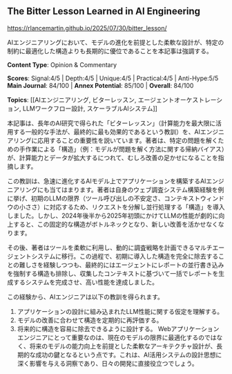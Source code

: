 ## The Bitter Lesson Learned in AI Engineering

https://rlancemartin.github.io/2025/07/30/bitter_lesson/

AIエンジニアリングにおいて、モデルの進化を前提とした柔軟な設計が、特定の制約に最適化した構造よりも長期的に優位であることを本記事は強調する。

**Content Type**: Opinion & Commentary

**Scores**: Signal:4/5 | Depth:4/5 | Unique:4/5 | Practical:4/5 | Anti-Hype:5/5
**Main Journal**: 84/100 | **Annex Potential**: 85/100 | **Overall**: 84/100

**Topics**: [[AIエンジニアリング, ビターレッスン, エージェントオーケストレーション, LLMワークフロー設計, スケーラブルAIシステム]]

本記事は、長年のAI研究で得られた「ビターレッスン」（計算能力を最大限に活用する一般的な手法が、最終的に最も効果的であるという教訓）を、AIエンジニアリングに応用することの重要性を説いています。著者は、特定の問題を解くための手作業による「構造」（例：モデルが問題を解く方法に関する帰納バイアス）が、計算能力とデータが拡大するにつれて、むしろ改善の足かせになることを指摘します。

この教訓は、急速に進化するAIモデル上でアプリケーションを構築するAIエンジニアリングにも当てはまります。著者は自身のウェブ調査システム構築経験を例に挙げ、初期のLLMの限界（ツール呼び出しの不安定さ、コンテキストウィンドウの小ささ）に対応するため、リクエストを分解し並行処理する「構造」を導入しました。しかし、2024年後半から2025年初頭にかけてLLMの性能が劇的に向上すると、この固定的な構造がボトルネックとなり、新しい改善を活かせなくなります。

その後、著者はツールを柔軟に利用し、動的に調査戦略を計画できるマルチエージェントシステムに移行。この過程で、初期に導入した構造を完全に除去することの難しさを経験しつつも、最終的にはエージェントにレポートの並行書き込みを強制する構造も排除し、収集したコンテキストに基づいて一括でレポートを生成するシステムを完成させ、高い性能を達成しました。

この経験から、AIエンジニアは以下の教訓を得られます。
1.  アプリケーションの設計に組み込まれたLLM性能に関する仮定を理解する。
2.  モデルの改善に合わせて構造を定期的に再評価する。
3.  将来的に構造を容易に除去できるように設計する。
Webアプリケーションエンジニアにとって重要なのは、現在のモデルの限界に最適化するのではなく、将来のモデルの能力向上を前提とした柔軟なアーキテクチャ設計が、長期的な成功の鍵となるという点です。これは、AI活用システムの設計思想に深く影響を与える洞察であり、日々の開発に直接役立つでしょう。
